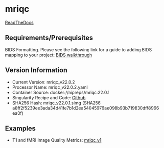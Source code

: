 # mriqc

[ReadTheDocs](https://mriqc.readthedocs.io/en/latest/)

## Requirements/Prerequisites

BIDS Formatting. Please see the following link for a guide to adding BIDS mapping to your project: [BIDS walkthrough](https://dax.readthedocs.io/en/latest/BIDS_walkthrough.html)

## Version Information

- Current Version: mriqc_v22.0.2
- Processor Name: mriqc_v22.0.2.yaml
- Container Source: docker://nipreps/mriqc:22.0.1
- Singularity Recipe and Code: [Github](https://github.com/VUIIS/mriqc)
- SHA256 Hash: mriqc_v22.0.1.simg (SHA256 a8ff2f5239ee3ada34d41fe7b1d2ea54045976ae098b93b719830dff8966ea0f)

## Examples

- T1 and fMRI Image Quality Metrics: [mriqc_v1](pdfs/sub-229415_ses-229415_MRIQC_IQMs.pdf)
